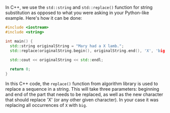 In C++, we use the `std::string` and `std::replace()` function for string substitution as opposed to what you were asking in your Python-like example. Here's how it can be done:

```cpp
#include <iostream>
#include <string>

int main() {
  std::string originalString = "Mary had a X lamb.";
  std::replace(originalString.begin(), originalString.end(), 'X', 'big'); // Replaces all occurrences of 'X' with 'big'.
  
  std::cout << originalString << std::endl;

  return 0;
}
```
In this C++ code, the `replace()` function from algorithm library is used to replace a sequence in a string. This will take three parameters: beginning and end of the part that needs to be replaced, as well as the new character that should replace 'X' (or any other given character). In your case it was replacing all occurrences of `X` with `big`.

